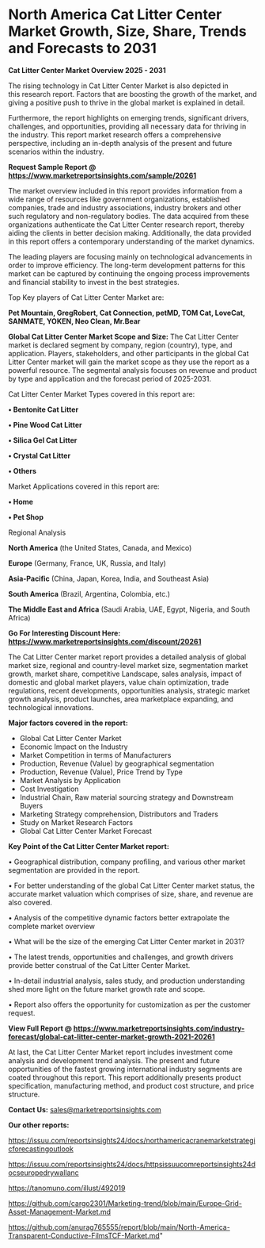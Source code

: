 # North America Cat Litter Center Market Growth, Size, Share, Trends and Forecasts to 2031

<Strong> Cat Litter Center Market Overview 2025 - 2031</strong>

The rising technology in Cat Litter Center Market is also depicted in this research report. Factors that are boosting the growth of the market, and giving a positive push to thrive in the global market is explained in detail.

Furthermore, the report highlights on emerging trends, significant drivers, challenges, and opportunities, providing all necessary data for thriving in the industry. This report market research offers a comprehensive perspective, including an in-depth analysis of the present and future scenarios within the industry.

<strong>Request Sample Report @ <a href=https://www.marketreportsinsights.com/sample/20261>https://www.marketreportsinsights.com/sample/20261</a></strong>

The market overview included in this report provides information from a wide range of resources like government organizations, established companies, trade and industry associations, industry brokers and other such regulatory and non-regulatory bodies. The data acquired from these organizations authenticate the Cat Litter Center research report, thereby aiding the clients in better decision making. Additionally, the data provided in this report offers a contemporary understanding of the market dynamics.

The leading players are focusing mainly on technological advancements in order to improve efficiency. The long-term development patterns for this market can be captured by continuing the ongoing process improvements and financial stability to invest in the best strategies.

Top Key players of Cat Litter Center Market are:

<strong>Pet Mountain, GregRobert, Cat Connection, petMD, TOM Cat, LoveCat, SANMATE, YOKEN, Neo Clean, Mr.Bear</strong>

<strong><b>Global Cat Litter Center Market Scope and Size:</b></strong>
The Cat Litter Center market is declared segment by company, region (country), type, and application. Players, stakeholders, and other participants in the global Cat Litter Center market will gain the market scope as they use the report as a powerful resource. The segmental analysis focuses on revenue and product by type and application and the forecast period of 2025-2031.

Cat Litter Center Market Types covered in this report are:

<strong>• Bentonite Cat Litter

• Pine Wood Cat Litter

• Silica Gel Cat Litter

• Crystal Cat Litter

• Others</strong>

Market Applications covered in this report are:

<strong>• Home

• Pet Shop</strong> 

Regional Analysis

<strong>North America</strong> (the United States, Canada, and Mexico)

<strong>Europe</strong> (Germany, France, UK, Russia, and Italy)

<strong>Asia-Pacific</strong> (China, Japan, Korea, India, and Southeast Asia)

<strong>South America</strong> (Brazil, Argentina, Colombia, etc.)

<strong>The Middle East and Africa</strong> (Saudi Arabia, UAE, Egypt, Nigeria, and South Africa)

<strong>Go For Interesting Discount Here: <a href=https://www.marketreportsinsights.com/discount/20261>https://www.marketreportsinsights.com/discount/20261</a></strong>

The Cat Litter Center market report provides a detailed analysis of global market size, regional and country-level market size, segmentation market growth, market share, competitive Landscape, sales analysis, impact of domestic and global market players, value chain optimization, trade regulations, recent developments, opportunities analysis, strategic market growth analysis, product launches, area marketplace expanding, and technological innovations.

<strong><b>Major factors covered in the report:</b></strong>
<ul>
  <li>Global Cat Litter Center Market </li>
  <li>Economic Impact on the Industry</li>
  <li>Market Competition in terms of Manufacturers</li>
  <li>Production, Revenue (Value) by geographical segmentation</li>
  <li>Production, Revenue (Value), Price Trend by Type</li>
  <li>Market Analysis by Application</li>
  <li>Cost Investigation</li>
  <li>Industrial Chain, Raw material sourcing strategy and Downstream Buyers</li>
  <li>Marketing Strategy comprehension, Distributors and Traders</li>
  <li>Study on Market Research Factors</li>
  <li>Global Cat Litter Center Market Forecast</li>
</ul>

<strong><b>Key Point of the Cat Litter Center Market report:</b></strong>

• Geographical distribution, company profiling, and various other market segmentation are provided in the report.

• For better understanding of the global Cat Litter Center market status, the accurate market valuation which comprises of size, share, and revenue are also covered.

• Analysis of the competitive dynamic factors better extrapolate the complete market overview

• What will be the size of the emerging Cat Litter Center market in 2031?

• The latest trends, opportunities and challenges, and growth drivers provide better construal of the Cat Litter Center Market.

• In-detail industrial analysis, sales study, and production understanding shed more light on the future market growth rate and scope.

• Report also offers the opportunity for customization as per the customer request.

<strong><b>View Full Report @ <a href=https://www.marketreportsinsights.com/industry-forecast/global-cat-litter-center-market-growth-2021-20261>https://www.marketreportsinsights.com/industry-forecast/global-cat-litter-center-market-growth-2021-20261</a></b></strong>


At last, the Cat Litter Center Market report includes investment come analysis and development trend analysis. The present and future opportunities of the fastest growing international industry segments are coated throughout this report. This report additionally presents product specification, manufacturing method, and product cost structure, and price structure.

<strong>Contact Us:</strong>
sales@marketreportsinsights.com

<strong>Our other reports:</strong>

<a href=https://issuu.com/reportsinsights24/docs/northamericacranemarketstrategicforecastingoutlook>https://issuu.com/reportsinsights24/docs/northamericacranemarketstrategicforecastingoutlook</a>

<a href=https://issuu.com/reportsinsights24/docs/httpsissuucomreportsinsights24docseuropedrywallanc>https://issuu.com/reportsinsights24/docs/httpsissuucomreportsinsights24docseuropedrywallanc</a>

<a href=https://tanomuno.com/illust/492019>https://tanomuno.com/illust/492019</a>

<a href=https://github.com/cargo2301/Marketing-trend/blob/main/Europe-Grid-Asset-Management-Market.md>https://github.com/cargo2301/Marketing-trend/blob/main/Europe-Grid-Asset-Management-Market.md</a>

<a href=https://github.com/anurag765555/report/blob/main/North-America-Transparent-Conductive-FilmsTCF-Market.md>https://github.com/anurag765555/report/blob/main/North-America-Transparent-Conductive-FilmsTCF-Market.md</a>"
